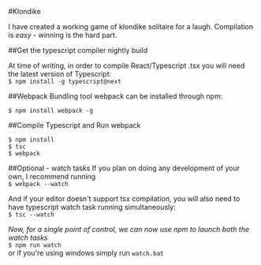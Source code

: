 
#Klondike

I have created a working game of klondike solitaire for a laugh. Compilation is _easy_ - winning is the hard part.

##Get the typescript compiler nightly build

At time of writing, in order to compile React/Typescript .tsx you will need the latest version of Typescript:<br/>
`$ npm install -g typescript@next`

##Webpack
Bundling tool webpack can be installed through npm:

`$ npm install webpack -g`

##Compile Typescript and Run webpack

`$ npm install`<br/>
`$ tsc`<br/>
`$ webpack`

##Optional - watch tasks
If you plan on doing any development of your own, I recommend running <br/>
`$ webpack --watch`

And if your editor doesn't support tsx compilation, you will also need to have typescript watch task running simultaneously: <br/>
`$ tsc --watch`

*Now, for a single point of control, we can now use npm to launch both the watch tasks*<br/>
`$ npm run watch`<br/>
or if you're using windows simply run `watch.bat`
